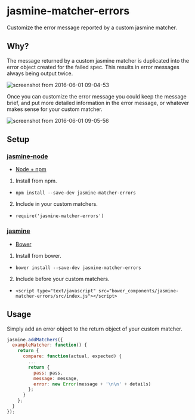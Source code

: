# jasmine-matcher-errors
Customize the error message reported by a custom jasmine matcher.

## Why?

The message returned by a custom jasmine matcher is duplicated into the error object created for the failed spec. This results in error messages always being output twice.

![screenshot from 2016-06-01 09-04-53](https://cloud.githubusercontent.com/assets/3108007/15712848/85836b66-27d9-11e6-9fa4-4474118385c9.png)

Once you can customize the error message you could keep the message brief, and put more detailed information in the error message, or whatever makes sense for your custom matcher.

![screenshot from 2016-06-01 09-05-56](https://cloud.githubusercontent.com/assets/3108007/15712849/8584f102-27d9-11e6-9358-5e6fa49c6883.png)

## Setup

### [jasmine-node](https://github.com/mhevery/jasmine-node)

 - [Node + npm](https://docs.npmjs.com/getting-started/installing-node)


 1. Install from npm.
   - `npm install --save-dev jasmine-matcher-errors`
 2. Include in your custom matchers.
   - `require('jasmine-matcher-errors')`

### [jasmine](https://github.com/jasmine/jasmine)

 - [Bower](http://bower.io/#install-bower)


 1. Install from bower.
   - `bower install --save-dev jasmine-matcher-errors`
 2. Include before your custom matchers.
   - `<script type="text/javascript" src="bower_components/jasmine-matcher-errors/src/index.js"></script>`


## Usage

Simply add an error object to the return object of your custom matcher.

```js
jasmine.addMatchers({
  exampleMatcher: function() {
    return {
      compare: function(actual, expected) {
        ...
        return {
          pass: pass,
          message: message,
          error: new Error(message + '\n\n' + details)
        };
      }
    };
  }
});
```
